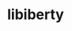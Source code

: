 ---
title: "libiberty"
layout: cache
categories: [package, develop-2024-05-12]
meta: {"versions": ["2.41"], "compilers": ["gcc@=11.4.0", "gcc@=9.4.0"], "oss": ["ubuntu20.04", "ubuntu22.04"], "platforms": ["linux"], "targets": ["neoverse_v1", "neoverse_v2", "ppc64le", "x86_64_v3"], "stacks": ["e4s", "e4s-neoverse-v2", "e4s-neoverse_v1", "e4s-power", "e4s-rocm-external", "root", "tutorial"], "num_specs": 4, "num_specs_by_stack": {"e4s-power": 1, "root": 4, "e4s-neoverse_v1": 1, "e4s-neoverse-v2": 1, "tutorial": 1, "e4s-rocm-external": 1, "e4s": 1}}
spec_details: [{"hash": "dh5elnbdj2flwxwiwp5dufzjmtztyz7v", "compiler": "gcc@=9.4.0", "versions": ["2.41"], "os": "ubuntu20.04", "platform": "linux", "target": "ppc64le", "variants": ["build_system=autotools", "+pic"], "stacks": ["e4s-power", "root"], "size": "-", "tarball": "https://binaries.spack.io/releases/develop-2024-05-12/build_cache/linux-ubuntu20.04-ppc64le/gcc-9.4.0/libiberty-2.41/linux-ubuntu20.04-ppc64le-gcc-9.4.0-libiberty-2.41-dh5elnbdj2flwxwiwp5dufzjmtztyz7v.spack"}, {"hash": "agx7zw4kwea6pvnvsg25inckut5kz7jt", "compiler": "gcc@=11.4.0", "versions": ["2.41"], "os": "ubuntu22.04", "platform": "linux", "target": "neoverse_v1", "variants": ["build_system=autotools", "+pic"], "stacks": ["root", "e4s-neoverse_v1"], "size": "-", "tarball": "https://binaries.spack.io/releases/develop-2024-05-12/build_cache/linux-ubuntu22.04-neoverse_v1/gcc-11.4.0/libiberty-2.41/linux-ubuntu22.04-neoverse_v1-gcc-11.4.0-libiberty-2.41-agx7zw4kwea6pvnvsg25inckut5kz7jt.spack"}, {"hash": "t3rfrwj7xezric53vsb4eibq3tafpj3s", "compiler": "gcc@=11.4.0", "versions": ["2.41"], "os": "ubuntu22.04", "platform": "linux", "target": "neoverse_v2", "variants": ["build_system=autotools", "+pic"], "stacks": ["root", "e4s-neoverse-v2"], "size": "-", "tarball": "https://binaries.spack.io/releases/develop-2024-05-12/build_cache/linux-ubuntu22.04-neoverse_v2/gcc-11.4.0/libiberty-2.41/linux-ubuntu22.04-neoverse_v2-gcc-11.4.0-libiberty-2.41-t3rfrwj7xezric53vsb4eibq3tafpj3s.spack"}, {"hash": "npyb6xv5oww2fxymv7qhlm46sfmv63pw", "compiler": "gcc@=11.4.0", "versions": ["2.41"], "os": "ubuntu22.04", "platform": "linux", "target": "x86_64_v3", "variants": ["build_system=autotools", "+pic"], "stacks": ["tutorial", "root", "e4s-rocm-external", "e4s"], "size": "-", "tarball": "https://binaries.spack.io/releases/develop-2024-05-12/build_cache/linux-ubuntu22.04-x86_64_v3/gcc-11.4.0/libiberty-2.41/linux-ubuntu22.04-x86_64_v3-gcc-11.4.0-libiberty-2.41-npyb6xv5oww2fxymv7qhlm46sfmv63pw.spack"}]
---